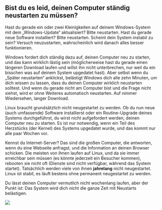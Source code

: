 <?php require("../../entete.php"); ?> <?php require("../../base.php"); ?>

<div id="corps">

<h2>Bist du es leid, deinen Computer st&auml;ndig neustarten zu m&uuml;ssen?</h2>

<p>Hast du gerade ein oder zwei Kleinigkeiten auf deinem Windows-System mit dem „Windows-Update“ aktualisiert? Bitte neustarten. Hast du gerade neue Software installiert? Bitte neustarten. Scheint dein System instabil zu sein? Versuch neuzustarten, wahrscheinlich wird danach alles besser funktionieren.</p>

<p>Windows fordert dich st&auml;ndig dazu auf, deinen Computer neu zu starten, und das kann wirklich l&auml;stig sein (m&ouml;glicherweise hast du gerade einen l&auml;ngeren Download laufen und willst ihn nicht unterbrechen, nur weil du ein bisschen was auf deinem System upgedatet hast). Aber selbst wenn du „Sp&auml;ter neustarten“ anklickst, bel&auml;stigt Windows dich alle zehn Minuten, um dich wissen zu lassen, dass du deinen Computer wirklich neustarten solltest. Und wenn du gerade nicht am Computer bist und die Frage nicht siehst, wird er ohne Weiteres automatisch neustarten. Auf nimmer Wiedersehen, langer Download.</p>

<p>Linux braucht grunds&auml;tzlich nicht neugestartet zu werden. Ob du nun neue (auch umfassende) Software installierst oder ein Routine-Upgrade deines Systems durchgef&uuml;hrst, du wirst nicht aufgefordert werden, deinen Computer neu zu starten. Es ist nur notwendig, wenn ein Teil des Herzst&uuml;cks (der Kernel) des Systems upgedatet wurde, und das kommt nur alle paar Wochen vor.</p>

<p>Kennst du Internet-Server? Das sind die gro&szlig;en Computer, die antworten, wenn du eine Webseite anfragst, und die Information an deinen Browser schicken. Die meisten von ihnen laufen auf Linux, und da sie immer erreichbar sein m&uuml;ssen (es k&ouml;nnte jederzeit ein Besucher kommen), rebooten sie nicht oft (Dienste sind nicht verf&uuml;gbar, w&auml;hrend das System startet). Tats&auml;chlich werden viele von ihnen <b>jahrelang</b> nicht neugestartet. Linux ist stabil, es l&auml;uft bestens ohne permanent neugestartet zu werden.</p>

<p>Du l&auml;sst deinen Computer vermutlich nicht wochenlang laufen, aber der Punkt ist: Das System wird dich nicht die ganze Zeit mit Neustarts bel&auml;stigen.</p>


<img src="Images/reboot_all_the_time_thumb.png" />

</div>


